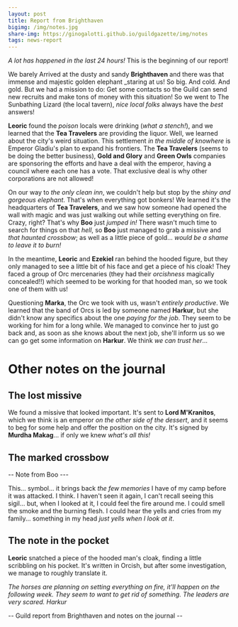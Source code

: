```yaml
---
layout: post
title: Report from Brighthaven
bigimg: /img/notes.jpg
share-img: https://ginogalotti.github.io/guildgazette/img/notes
tags: news-report
---
```


_A lot has happened in the last 24 hours!_ This is the beginning of our report!

We barely Arrived at the dusty and sandy **Brighthaven** and there was that immense and majestic golden elephant _staring at us! So big. And cold. And gold. But we had a mission to do: Get some contacts so the Guild can send new recruits and make tons of money with this situation! So we went to The Sunbathing Lizard (the local tavern), _nice local folks_ always have the _best_ answers!

**Leoric** found the _poison_ locals were drinking (_what a stench!_), and we learned that the **Tea Travelers** are providing the liquor. Well, we learned about the city's weird situation. This settlement _in the middle of knowhere_ is Emperor Gladiu's plan to expand his frontiers. The **Tea Travelers** (seems to be doing the better business), **Gold and Glory** and **Green Owls** companies are sponsoring the efforts and have a deal with the emperor, having a council where each one has a vote. That exclusive deal is why other corporations are not allowed!

On our way to _the only clean inn_, we couldn't help but stop by the _shiny and gorgeous elephant_. That's when everything got bonkers! We learned it's the headquarters of **Tea Travelers**, and we saw how someone had opened the wall with magic and was just walking out while setting everything on fire. Crazy, right? That's why **Boo** just _jumped in!_ There wasn't much time to search for things on that _hell_, so **Boo** just managed to grab a missive and _that haunted crossbow_; as well as a little piece of gold... _would be a shame to leave it to burn!_

In the meantime, **Leoric** and **Ezekiel** ran behind the hooded figure, but they only managed to see a little bit of his face and get a piece of his cloak! They faced a group of Orc mercenaries (they had their _orcishness_ magically concealed!!) which seemed to be working for that hooded man, so we took one of them with us!

Questioning **Marka**, the Orc we took with us, wasn't _entirely productive_. We learned that the band of Orcs is led by someone named **Harkur**, but she didn't know any specifics about the one _paying for the job_. They seem to be working for him for a long while. We managed to convince her to just go back and, as soon as she knows about the next job, she'll inform us so we can go get some information on **Harkur**. We think _we can trust her_...

# Other notes on the journal

## The lost missive

We found a missive that looked important. It's sent to **Lord M'Kranitos**, which we think is an emperor _on the other side of the dessert_, and it seems to beg for some help and offer the position on the city. It's signed by **Murdha Makag**... if only we knew _what's all this!_

## The marked crossbow

-- Note from Boo ---

This... symbol... it brings back _the few memories_ I have of my camp before it was attacked. I think. I haven't seen it again, I can't recall seeing this sigil... but, when I looked at it, I could feel the fire around me. I could smell the smoke and the burning flesh. I could hear the yells and cries from my family... something in my head _just yells when I look at it_.

## The note in the pocket

**Leoric** snatched a piece of the hooded man's cloak, finding a little scribbling on his pocket. It's written in Orcish, but after some investigation, we manage to roughly translate it.

_The horses are planning on setting everything on fire, it'll happen on the following week. They seem to want to get rid of something. The leaders are very scared. Harkur_



-- Guild report from Brighthaven and notes on the journal --